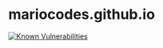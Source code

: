 # mariocodes.github.io
[![Known Vulnerabilities](https://snyk.io/test/github/MarioCodes/mariocodes.github.io/badge.svg?targetFile=Gemfile.lock)](https://snyk.io/test/github/MarioCodes/mariocodes.github.io?targetFile=Gemfile.lock)
